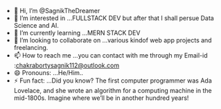 - 👋 Hi, I’m @SagnikTheDreamer
- 👀 I’m interested in ...FULLSTACK DEV but after that I shall persue Data Science and AI.
- 🌱 I’m currently learning ...MERN STACK DEV
- 💞️ I’m looking to collaborate on ...various kindof web app projects and freelancing.
- 📫 How to reach me ...you can contact with me through my Email-id :chakrabortysagnik112@outlook.com
- 😄 Pronouns: ...He/Him..
- ⚡ Fun fact: ...Did you know? The first computer programmer was Ada Lovelace, and she wrote an algorithm for a computing machine in the mid-1800s. Imagine where we’ll be in another hundred years!

<!---
SagnikTheDreamer/SagnikTheDreamer is a ✨ special ✨ repository because its `README.md` (this file) appears on your GitHub profile.
You can click the Preview link to take a look at your changes.
--->

